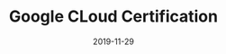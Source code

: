 ---
layout: post
title: "Google CLoud Certification"
description: "Google mengerluarkan sejumlah sertifikasi untuk para profesional yang bertujuan memberikan hak untuk adopsi service cloud yang disediakan Google secara profesional. Saya cukup tertarik untuk mengambilnya dan berikut adalah catatan perjalanan saya dalam mengambil sertifikasi tersebut"
date: 2019-11-29
categories: [catatan]
tags: [technology, google-cloud, certification]
comments: true
share: true
hidden: true
---